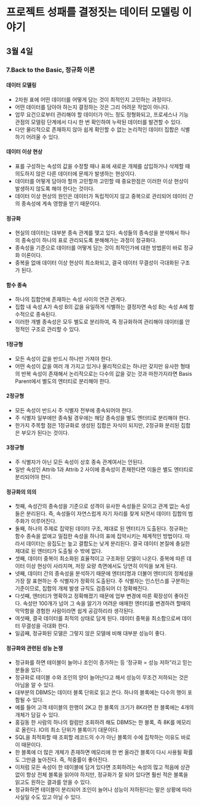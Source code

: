 # 프로젝트 성패를 결정짓는 데이터 모델링 이야기

## 3월 4일

### 7.Back to the Basic, 정규화 이론

#### 데이터 모델링
- 2차원 표에 어떤 데이터를 어떻게 담는 것이 최적인지 고민하는 과정이다.
- 어떤 데이터를 담아야 하는지 결정하는 것은 그리 어려운 작업이 아니다.
- 업무 요건으로부터 관리해야 할 데이터가 어느 정도 정형화되고, 프로세스나 기능 관점의 모델링 단계에서 다시 한 번 확인하여 누락된 데이터를 발견할 수 있다.
- 다만 물리적으로 존재하지 않아 쉽게 확인할 수 없는 논리적인 데이터 집합은 식별하기 어려울 수 있다.

#### 데이터 이상 현상
- 표를 구성하는 속성의 값을 수정할 때나 표에 새로운 개체를 삽입하거나 삭제할 때 의도하지 않은 다른 데이터에 문제가 발생하는 현상이다.
- 데이터를 어떻게 담아야 할까 고민할까 고민할 때 중요한점은 이러한 이상 현상이 발생하지 않도록 해야 한다는 것이다.
- 데이터 이상 현상의 원인은 데이터가 독립적이지 않고 중복으로 관리되어 데이터 간의 종속성에 계속 영향을 받기 때문이다.

#### 정규화
- 현실의 데이터는 대부분 종속 관계를 맺고 있다. 속성들의 종속성을 분석해서 하나의 종속성이 하나의 표로 관리되도록 분해해가는 과정이 정규화다.
- 종속성을 기준으로 데이터를 어떻게 담는 것이 최적인가에 대한 방법론이 바로 정규화 이론이다.
- 중복을 없애 데이터 이상 현상이 최소화되고, 결국 데이터 무결성이 극대화된 구조가 된다.

#### 함수 종속
- 하나의 집합안에 존재하는 속성 사이의 연관 관계다.
- 집합 내 속성 A가 속성 B의 값을 유일하게 식별하는 결정자면 속성 B는 속성 A에 함수적으로 종속된다.
- 이러한 개별 종속성은 모두 별도로 분리하여, 즉 정규화하여 관리해야 데이터를 안정적인 구조로 관리할 수 있다.

#### 1정규형
- 모든 속성이 값을 반드시 하나만 가져야 한다.
- 어떤 속성이 값을 여러 개 가지고 있거나 물리적으로는 하나만 갖지만 유사한 형태의 반복 속성이 존재해서 논리적으로는 다수의 값을 갖는 것과 마찬가지라면 Basis Parent에서 별도의 엔터티로 분리해야 한다.

#### 2정규형
- 모든 속성이 반드시 주 식별자 전부에 종속되어야 한다.
- 주 식별자 일부에만 종속될 경우에는 해당 종속성을 별도 엔터티로 분리해야 한다.
- 한가지 주목할 점은 1정규화로 생성된 집합은 자식이 되지만, 2정규화 분리된 집합은 부모가 된다는 것이다.

#### 3정규형
- 주 식별자가 아닌 모든 속성이 상호 종속 관계여서는 안된다.
- 일반 속성인 Attrib 1과 Attrib 2 사이에 종속성이 존재한다면 이들은 별도 엔터티로 분리되어야 한다.

#### 정규화의 의의
- 첫째, 속성간의 종속성을 기준으로 성격이 유사한 속성들은 모이고 관계 없는 속성들은 분리된다. 즉, 속성들이 자연스럽게 자기 자리를 찾게 되면서 데이터 집합의 범주화가 이루어진다.
- 둘째, 하나의 주제로 집약된 데이터 구조, 제대로 된 엔터티가 도출된다. 정규화는 함수 종속을 없애고 밀접한 속성을 하나의 표에 집약시키는 체계적인 방법이다. 따라서 데이터는 응집도는 높고 결합도는 낮게 분리된다. 결국 데이터 본질에 충실한 제대로 된 엔터티가 도출될 수 밖에 없다.
- 셋째, 데이터 중복이 최소화된 효율적이고 구조화된 모델이 나온다. 중복에 따른 데이터 이상 현상이 사라지며, 저장 요량 측면에서도 당연히 이익을 보게 된다.
- 넷째, 데이터 간의 종속성을 분석하기 때문에 엔터티명과 더불어 엔터티의 정체성을 가장 잘 표현하는 주 식별자가 정확히 도출된다. 주 식별자는 인스턴스를 구분하는 기준이므로, 집합의 개체 발생 규칙도 검증되어 더 정확해진다.
- 다섯째, 엔터티가 명확하고 정확해졌기 때문에 업부 변경에 따른 확장성이 좋아진다. 속성만 100개가 넘어 그 속을 알기가 어려운 애매한 엔터티를 변경하려 할때의 막막함을 경험한 사람이라면 쉽게 공감하리라 생각된다.
- 여섯째, 결국 데이터를 최적의 상태로 담게 된다. 데이터 중복을 최소함으로써 데이터 무결성을 극대화 한다.
- 일곱째, 정규화된 모델은 그렇지 않은 모델에 비해 대부분 성능이 좋다.

#### 정규화와 관련된 성능 논쟁
- 정규화를 하면 테이블이 늘어나 조인이 증가하는 등 ‘정규화 = 성능 저하”라고 믿는 분들을 있다.
- 정규화로 테이블 수와 조인의 양이 늘어난다고 해서 성능이 무조건 저하되는 것은 아님을 알 수 있다.
- 대부분의 DBMS는 데이터 블록 단위로 읽고 쓴다. 하나의 블록에는 다수의 행이 포함될 수 있다.
- 예를 들어 고객 테이블의 한행이 2K고 한 블록의 크기가 8K라면 한 블록에는 4개의 개체가 담길 수 있다.
- 홍길동 한 사람의 하나의 컬럼만 조회하려 해도 DBMS는 한 블록, 즉 8K를 메모리로 올린다. IO의 최소 단위가 블록이기 대문이다. 
- SQL을 최적화할 때 조회할 레코드의 수가 아닌 블록의 수에 집착하는 이유도 바로 이 때문이다.
- 한 블록에 더 많은 개체가 존재하면 메모리에 한 번 올라간 블록이 다시 사용될 확률도 그만큼 높아진다. 즉, 적중률이 좋아진다.
- 이처럼 모든 속성이 한 테이블에 담겨 있다면 조회하려는 속성의 많고 적음에 상관없이 항상 전체 블록을 읽어야 하지만, 정규화가 잘 되어 있다면 훨씬 적은 블록을 읽고도 원하는 결과를 얻을 수 있다.
- 정규화하면 테이블이 분리되어 조인이 늘어나 성능이 저하된다는 말은 상황에 따라 사실일 수도 있고 아닐 수 있다.

